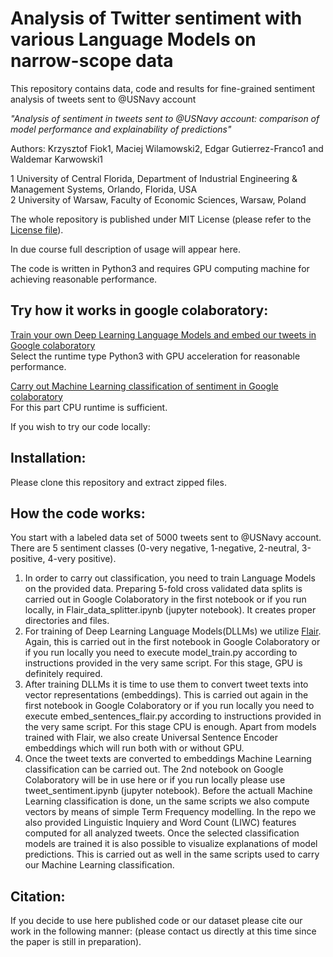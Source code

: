 # Analysis of Twitter sentiment with various Language Models on narrow-scope data
This repository contains data, code and results for fine-grained sentiment analysis of tweets sent to @USNavy account

*"Analysis of sentiment in tweets sent to @USNavy account: comparison of model performance and explainability of predictions"*

Authors: Krzysztof Fiok1, Maciej Wilamowski2, Edgar Gutierrez-Franco1 and Waldemar Karwowski1


1 University of Central Florida, Department of Industrial Engineering & Management Systems, Orlando, Florida, USA </br>
2 University of Warsaw, Faculty of Economic Sciences, Warsaw, Poland
<br/>


The whole repository is published under MIT License (please refer to the [License file](https://github.com/krzysztoffiok/twitter_sentiment_to_usnavy/blob/master/LICENSE)).

In due course full description of usage will appear here.

The code is written in Python3 and requires GPU computing machine for achieving reasonable performance.

## Try how it works in google colaboratory:

[Train your own Deep Learning Language Models and embed our tweets in Google colaboratory](https://colab.research.google.com/drive/1K-XQJnauYvULdwUO3vELy9dJ1DHR_53b) </br>
Select the runtime type Python3 with GPU acceleration for reasonable performance.

[Carry out Machine Learning classification of sentiment in Google colaboratory](https://colab.research.google.com/drive/151uxuOLgsxHDravuN_9k_whn8imC-0dg) </br>
For this part CPU runtime is sufficient.

If you wish to try our code locally:
## Installation:
Please clone this repository and extract zipped files.

## How the code works:
You start with a labeled data set of 5000 tweets sent to @USNavy account. There are 5 sentiment classes (0-very negative, 1-negative, 2-neutral, 3-positive, 4-very positive).
1) In order to carry out classification, you need to train Language Models on the provided data. Preparing 5-fold cross validated data splits is carried out in Google Colaboratory in the first notebook or if you run locally, in Flair_data_splitter.ipynb (jupyter notebook). It creates proper directories and files.
2) For training of Deep Learning Language Models(DLLMs) we utilize [Flair](https://github.com/flairNLP/flair). Again, this is carried out in the first notebook in Google Colaboratory or if you run locally you need to execute model_train.py according to instructions provided in the very same script. For this stage, GPU is definitely required.
3) After training DLLMs it is time to use them to convert tweet texts into vector representations (embeddings). This is carried out again in the first notebook in Google Colaboratory or if you run locally you need to execute embed_sentences_flair.py according to instructions provided in the very same script. For this stage CPU is enough. Apart from models trained with Flair, we also create Universal Sentence Encoder embeddings which will run both with or without GPU.
4) Once the tweet texts are converted to embeddings Machine Learning classification can be carried out. The 2nd notebook on Google Colaboratory will be in use here or if you run locally please use tweet_sentiment.ipynb (jupyter notebook). Before the actuall Machine Learning classification is done, un the same scripts we also compute vectors by means of simple Term Frequency modelling. In the repo we also provided Linguistic Inquiery and Word Count (LIWC) features computed for all analyzed tweets. Once the selected classification models are trained it is also possible to visualize explanations of model predictions. This is carried out as well in the same scripts used to carry our Machine Learning classification.

## Citation:<br/>
If you decide to use here published code or our dataset please cite our work in the following manner:
(please contact us directly at this time since the paper is still in preparation).

